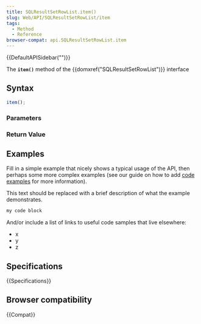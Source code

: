 ```yaml
---
title: SQLResultSetRowList.item()
slug: Web/API/SQLResultSetRowList/item
tags:
  - Method
  - Reference
browser-compat: api.SQLResultSetRowList.item
---
```

{{DefaultAPISidebar("")}}

The **`item()`** method of the {{domxref("SQLResultSetRowList")}} interface 

## Syntax

```js
item();
```

### Parameters



### Return Value



## Examples

Fill in a simple example that nicely shows a typical usage of the API, then perhaps some more complex examples (see our guide on how to add [code examples](/en-US/docs/MDN/Contribute/Structures/Code_examples) for more information).

This text should be replaced with a brief description of what the example demonstrates.

```js
my code block
```

And/or include a list of links to useful code samples that live elsewhere:

*   x
*   y
*   z

## Specifications

{{Specifications}}

## Browser compatibility

{{Compat}}

